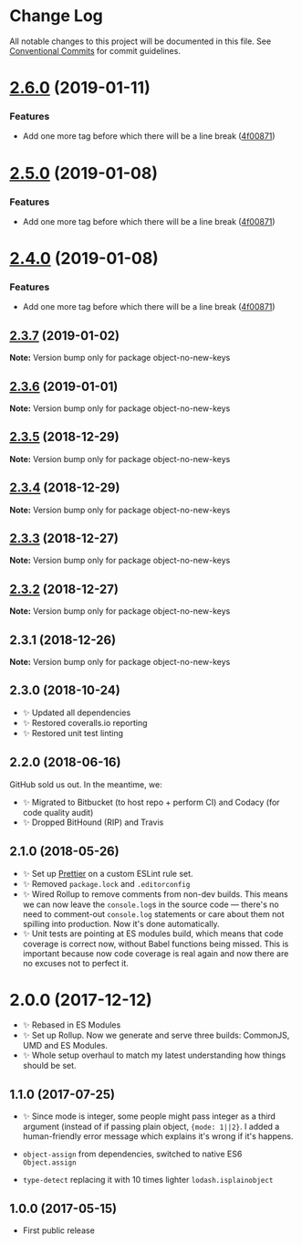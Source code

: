 # Change Log

All notable changes to this project will be documented in this file.
See [Conventional Commits](https://conventionalcommits.org) for commit guidelines.

# [2.6.0](https://bitbucket.org/codsen/codsen/src/master/packages/object-no-new-keys/compare/object-no-new-keys@2.3.7...object-no-new-keys@2.6.0) (2019-01-11)


### Features

* Add one more tag before which there will be a line break ([4f00871](https://bitbucket.org/codsen/codsen/src/master/packages/object-no-new-keys/commits/4f00871))





# [2.5.0](https://bitbucket.org/codsen/codsen/src/master/packages/object-no-new-keys/compare/object-no-new-keys@2.3.7...object-no-new-keys@2.5.0) (2019-01-08)

### Features

- Add one more tag before which there will be a line break ([4f00871](https://bitbucket.org/codsen/codsen/src/master/packages/object-no-new-keys/commits/4f00871))

# [2.4.0](https://bitbucket.org/codsen/codsen/src/master/packages/object-no-new-keys/compare/object-no-new-keys@2.3.7...object-no-new-keys@2.4.0) (2019-01-08)

### Features

- Add one more tag before which there will be a line break ([4f00871](https://bitbucket.org/codsen/codsen/src/master/packages/object-no-new-keys/commits/4f00871))

## [2.3.7](https://bitbucket.org/codsen/codsen/src/master/packages/object-no-new-keys/compare/object-no-new-keys@2.3.6...object-no-new-keys@2.3.7) (2019-01-02)

**Note:** Version bump only for package object-no-new-keys

## [2.3.6](https://bitbucket.org/codsen/codsen/src/master/packages/object-no-new-keys/compare/object-no-new-keys@2.3.5...object-no-new-keys@2.3.6) (2019-01-01)

**Note:** Version bump only for package object-no-new-keys

## [2.3.5](https://bitbucket.org/codsen/codsen/src/master/packages/object-no-new-keys/compare/object-no-new-keys@2.3.4...object-no-new-keys@2.3.5) (2018-12-29)

**Note:** Version bump only for package object-no-new-keys

## [2.3.4](https://bitbucket.org/codsen/codsen/src/master/packages/object-no-new-keys/compare/object-no-new-keys@2.3.3...object-no-new-keys@2.3.4) (2018-12-29)

**Note:** Version bump only for package object-no-new-keys

## [2.3.3](https://bitbucket.org/codsen/codsen/src/master/packages/object-no-new-keys/compare/object-no-new-keys@2.3.2...object-no-new-keys@2.3.3) (2018-12-27)

**Note:** Version bump only for package object-no-new-keys

## [2.3.2](https://bitbucket.org/codsen/codsen/src/master/packages/object-no-new-keys/compare/object-no-new-keys@2.3.1...object-no-new-keys@2.3.2) (2018-12-27)

**Note:** Version bump only for package object-no-new-keys

## 2.3.1 (2018-12-26)

**Note:** Version bump only for package object-no-new-keys

## 2.3.0 (2018-10-24)

- ✨ Updated all dependencies
- ✨ Restored coveralls.io reporting
- ✨ Restored unit test linting

## 2.2.0 (2018-06-16)

GitHub sold us out. In the meantime, we:

- ✨ Migrated to Bitbucket (to host repo + perform CI) and Codacy (for code quality audit)
- ✨ Dropped BitHound (RIP) and Travis

## 2.1.0 (2018-05-26)

- ✨ Set up [Prettier](https://prettier.io) on a custom ESLint rule set.
- ✨ Removed `package.lock` and `.editorconfig`
- ✨ Wired Rollup to remove comments from non-dev builds. This means we can now leave the `console.log`s in the source code — there's no need to comment-out `console.log` statements or care about them not spilling into production. Now it's done automatically.
- ✨ Unit tests are pointing at ES modules build, which means that code coverage is correct now, without Babel functions being missed. This is important because now code coverage is real again and now there are no excuses not to perfect it.

# 2.0.0 (2017-12-12)

- ✨ Rebased in ES Modules
- ✨ Set up Rollup. Now we generate and serve three builds: CommonJS, UMD and ES Modules.
- ✨ Whole setup overhaul to match my latest understanding how things should be set.

## 1.1.0 (2017-07-25)

- ✨ Since mode is integer, some people might pass integer as a third argument (instead of if passing plain object, `{mode: 1||2}`. I added a human-friendly error message which explains it's wrong if it's happens.

- `object-assign` from dependencies, switched to native ES6 `Object.assign`
- `type-detect` replacing it with 10 times lighter `lodash.isplainobject`

## 1.0.0 (2017-05-15)

- First public release
